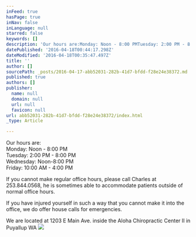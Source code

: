 ```yaml
---
inFeed: true
hasPage: true
inNav: false
inLanguage: null
starred: false
keywords: []
description: 'Our hours are:Monday: Noon - 8:00 PMTuesday: 2:00 PM - 8:00 PMWednesday: Noon-8:00 PMFriday: 10:00 AM - 4:00 PM'
datePublished: '2016-04-18T00:44:17.298Z'
dateModified: '2016-04-18T00:35:47.497Z'
title: ''
author: []
sourcePath: _posts/2016-04-17-abb52031-282b-41d7-bfdd-f28e24e38372.md
published: true
authors: []
publisher:
  name: null
  domain: null
  url: null
  favicon: null
url: abb52031-282b-41d7-bfdd-f28e24e38372/index.html
_type: Article

---
```

Our hours are:  
Monday: Noon - 8:00 PM  
Tuesday: 2:00 PM - 8:00 PM  
Wednesday: Noon-8:00 PM  
Friday: 10:00 AM - 4:00 PM

If you cannot make regular office hours, please call Charles at 253.844.0568, he is sometimes able to accommodate patients outside of normal office hours.

If you have injured yourself in such a way that you cannot make it into the office, we do offer house calls for emergencies.

We are located at 1203 E Main Ave. inside the Aloha Chiropractic Center II in Puyallup WA
![](https://the-grid-user-content.s3-us-west-2.amazonaws.com/30b3f54c-4dee-4a79-b7b8-43a242ce0365.jpg)